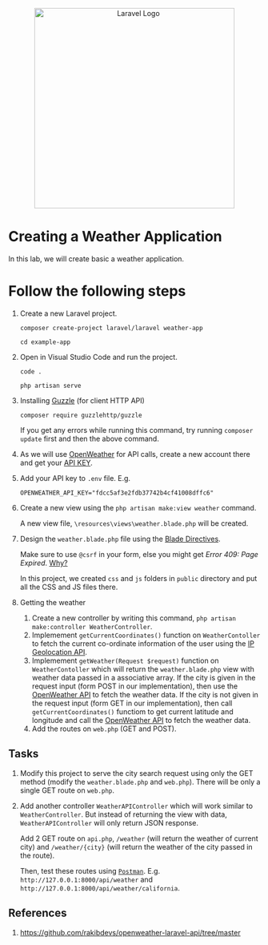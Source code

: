 <p align="center"><a href="https://laravel.com" target="_blank"><img src="https://raw.githubusercontent.com/laravel/art/master/logo-lockup/5%20SVG/2%20CMYK/1%20Full%20Color/laravel-logolockup-cmyk-red.svg" width="400" alt="Laravel Logo"></a></p>

# Creating a Weather Application
In this lab, we will create basic a weather application.


# Follow the following steps
1. Create a new Laravel project.

    `composer create-project laravel/laravel weather-app`

    `cd example-app`

2. Open in Visual Studio Code and run the project.

    `code .`

    `php artisan serve`

3. Installing [Guzzle](https://github.com/guzzle/guzzle) (for client HTTP API)

    `composer require guzzlehttp/guzzle`

    If you get any errors while running this command, try running `composer update` first and then the above command.

4. As we will use [OpenWeather](openweathermap.org) for API calls, create a new account there and get your [API KEY](https://home.openweathermap.org/api_keys).

5. Add your API key to `.env` file. E.g.

    `OPENWEATHER_API_KEY="fdcc5af3e2fdb37742b4cf41008dffc6"`

6. Create a new view using the `php artisan make:view weather` command.

    A new view file, `\resources\views\weather.blade.php` will be created.

7. Design the `weather.blade.php` file using the [Blade Directives](https://laravel.com/docs/10.x/blade).

    Make sure to use `@csrf` in your form, else you might get *Error 409: Page Expired*. [Why?](https://www.squash.io/how-to-fix-error-419-page-expired-in-laravel-post-request/#:~:text=When%20working%20with%20Laravel%2C%20you,against%20cross%2Dsite%20scripting%20attacks.)

    In this project, we created `css` and `js` folders in `public` directory and put all the CSS and JS files there.

8. Getting the weather
    1) Create a new controller by writing this command, `php artisan make:controller WeatherController`.
    2) Implemement `getCurrentCoordinates()` function on `WeatherContoller` to fetch the current co-ordinate information of the user using the [IP Geolocation API](https://ip-api.com/). 
    3) Implemement `getWeather(Request $request)` function on `WeatherContoller` which will return the `weather.blade.php` view with weather data passed in a associative array. If the city is given in the request input (form POST in our implementation), then use the [OpenWeather API](https://openweathermap.org/current) to fetch the weather data. If the city is not given in the request input (form GET in our implementation), then call `getCurrentCoordinates()` functiom to get current latitude and longitude and call  the [OpenWeather API](https://openweathermap.org/current) to fetch the weather data.
    4) Add the routes on `web.php` (GET and POST). 


## Tasks
1. Modify this project to serve the city search request using only the GET method (modify the `weather.blade.php` and `web.php`). There will be only a single GET route on `web.php`.
2. Add another controller `WeatherAPIController` which will work similar to `WeatherController`. But instead of returning the view with data, `WeatherAPIController` will only return JSON response.

    Add 2 GET route on `api.php`, `/weather` (will return the weather of current city) and `/weather/{city}` (will return the weather of the city passed in the route). 

    Then, test these routes using [`Postman`](https://www.postman.com/). E.g. `http://127.0.0.1:8000/api/weather` and `http://127.0.0.1:8000/api/weather/california`.

## References
1. https://github.com/rakibdevs/openweather-laravel-api/tree/master